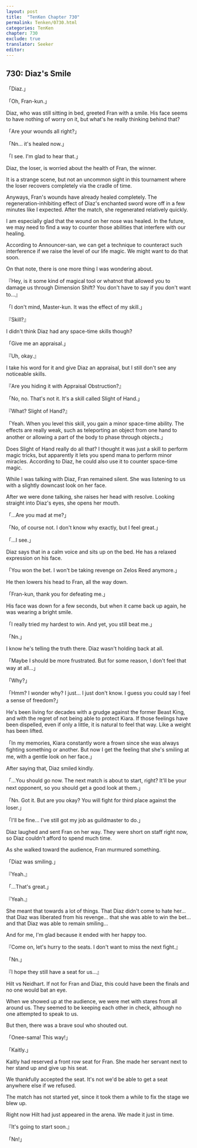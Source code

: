 ```yaml
---
layout: post
title:  "TenKen Chapter 730"
permalink: Tenken/0730.html
categories: TenKen
chapter: 730
exclude: true
translator: Seeker
editor: 
---
```

<h2>730: Diaz's Smile</h2>

「Diaz.」

「Oh, Fran-kun.」

Diaz, who was still sitting in bed, greeted Fran with a smile. His face seems to have nothing of worry on it, but what's he really thinking behind that?

「Are your wounds all right?」

「Nn... it's healed now.」

「I see. I'm glad to hear that.」

Diaz, the loser, is worried about the health of Fran, the winner.

It is a strange scene, but not an uncommon sight in this tournament where the loser recovers completely via the cradle of time.

Anyways, Fran's wounds have already healed completely. The regeneration-inhibiting effect of Diaz's enchanted sword wore off in a few minutes like I expected. After the match, she regenerated relatively quickly.

I am especially glad that the wound on her nose was healed. In the future, we may need to find a way to counter those abilities that interfere with our healing.

According to Announcer-san, we can get a technique to counteract such interference if we raise the level of our life magic. We might want to do that soon.

On that note, there is one more thing I was wondering about.

『Hey, is it some kind of magical tool or whatnot that allowed you to damage us through Dimension Shift? You don't have to say if you don't want to...』

「I don't mind, Master-kun. It was the effect of my skill.」

『Skill?』

I didn't think Diaz had any space-time skills though?

「Give me an appraisal.」

『Uh, okay.』

I take his word for it and give Diaz an appraisal, but I still don't see any noticeable skills.

『Are you hiding it with Appraisal Obstruction?』

「No, no. That's not it. It's a skill called Slight of Hand.」

『What? Slight of Hand?』

「Yeah. When you level this skill, you gain a minor space-time ability. The effects are really weak, such as teleporting an object from one hand to another or allowing a part of the body to phase through objects.」

Does Slight of Hand really do all that? I thought it was just a skill to perform magic tricks, but apparently it lets you spend mana to perform minor miracles. According to Diaz, he could also use it to counter space-time magic.

While I was talking with Diaz, Fran remained silent. She was listening to us with a slightly downcast look on her face.

After we were done talking, she raises her head with resolve. Looking straight into Diaz's eyes, she opens her mouth.

「...Are you mad at me?」

「No, of course not. I don't know why exactly, but I feel great.」

「...I see.」

Diaz says that in a calm voice and sits up on the bed. He has a relaxed expression on his face.

「You won the bet. I won't be taking revenge on Zelos Reed anymore.」

He then lowers his head to Fran, all the way down.

「Fran-kun, thank you for defeating me.」

His face was down for a few seconds, but when it came back up again, he was wearing a bright smile.

「I really tried my hardest to win. And yet, you still beat me.」

「Nn.」

I know he's telling the truth there. Diaz wasn't holding back at all.

「Maybe I should be more frustrated. But for some reason, I don't feel that way at all...」

「Why?」

「Hmm? I wonder why? I just... I just don't know. I guess you could say I feel a sense of freedom?」

He's been living for decades with a grudge against the former Beast King, and with the regret of not being able to protect Kiara. If those feelings have been dispelled, even if only a little, it is natural to feel that way. Like a weight has been lifted.

「In my memories, Kiara constantly wore a frown since she was always fighting something or another. But now I get the feeling that she's smiling at me, with a gentle look on her face.」

After saying that, Diaz smiled kindly.

「...You should go now. The next match is about to start, right? It'll be your next opponent, so you should get a good look at them.」

「Nn. Got it. But are you okay? You will fight for third place against the loser.」

「I'll be fine... I've still got my job as guildmaster to do.」

Diaz laughed and sent Fran on her way. They were short on staff right now, so Diaz couldn't afford to spend much time.

As she walked toward the audience, Fran murmured something.

「Diaz was smiling.」

『Yeah.』

「...That's great.」

『Yeah.』

She meant that towards a lot of things. That Diaz didn't come to hate her... that Diaz was liberated from his revenge... that she was able to win the bet... and that Diaz was able to remain smiling...

And for me, I'm glad because it ended with her happy too.

『Come on, let's hurry to the seats. I don't want to miss the next fight.』

「Nn.」

『I hope they still have a seat for us...』

Hilt vs Neidhart. If not for Fran and Diaz, this could have been the finals and no one would bat an eye.

When we showed up at the audience, we were met with stares from all around us. They seemed to be keeping each other in check, although no one attempted to speak to us.

But then, there was a brave soul who shouted out.

「Onee-sama! This way!」

「Kaitly.」

Kaitly had reserved a front row seat for Fran. She made her servant next to her stand up and give up his seat.

We thankfully accepted the seat. It's not we'd be able to get a seat anywhere else if we refused.

The match has not started yet, since it took them a while to fix the stage we blew up.

Right now Hilt had just appeared in the arena. We made it just in time.

『It's going to start soon.』

「Nn!」







